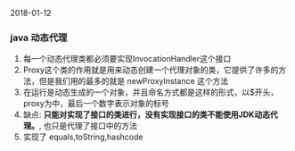 2018-01-12

### java 动态代理
1. 每一个动态代理类都必须要实现InvocationHandler这个接口
2. Proxy这个类的作用就是用来动态创建一个代理对象的类，它提供了许多的方法，但是我们用的最多的就是 newProxyInstance 这个方法
3. 在运行是动态生成的一个对象，并且命名方式都是这样的形式，以$开头，proxy为中，最后一个数字表示对象的标号
4. 缺点: **只能对实现了接口的类进行，没有实现接口的类不能使用JDK动态代理。**, 也只是代理了接口中的方法
5. 实现了 equals,toString,hashcode